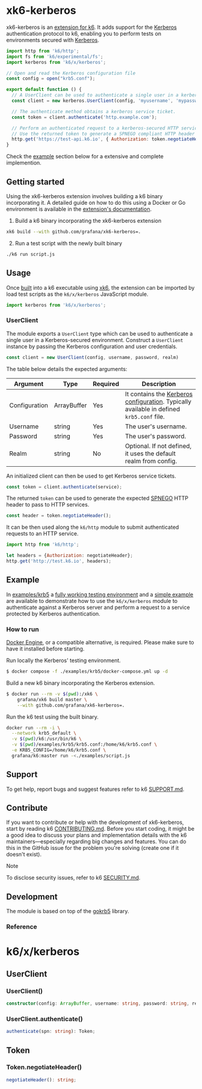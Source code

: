 # xk6-kerberos

xk6-kerberos is an [extension for k6](https://k6.io/docs/extensions). It adds support for the [Kerberos](https://web.mit.edu/kerberos) authentication protocol to k6, enabling you to perform tests on environments secured with [Kerberos](https://web.mit.edu/kerberos). 

```javascript
import http from 'k6/http';
import fs from 'k6/experimental/fs';
import kerberos from 'k6/x/kerberos';

// Open and read the Kerberos configuration file
const config = open("krb5.conf");

export default function () {
  // A UserClient can be used to authenticate a single user in a kerberos-secured environment.
  const client = new kerberos.UserClient(config, 'myusername', 'mypassword');

  // The authenticate method obtains a kerberos service ticket.
  const token = client.authenticate('http.example.com');

  // Perform an authenticated request to a kerberos-secured HTTP service.
  // Use the returned token to generate a SPNEGO compliant HTTP header to pass to HTTP services.
  http.get('https://test-api.k6.io', { Authorization: token.negotiateHeader(); });
}
```

Check the [example](#example) section below for a extensive and complete implemention.

## Getting started

Using the xk6-kerberos extension involves building a k6 binary incorporating it. A detailed guide on how to do this using a Docker or Go environment is available in the [extension's documentation](https://k6.io/docs/extensions/guides/build-a-k6-binary-using-go).

1. Build a k6 binary incorporating the xk6-kerberos extension
```bash
xk6 build --with github.com/grafana/xk6-kerberos=.
```

2. Run a test script with the newly built binary
```bash
./k6 run script.js
```

## Usage

Once [built](#getting-started) into a k6 executable using [xk6](https://github.com/grafana/xk6), the extension can be imported by load test scripts as the `k6/x/kerberos` JavaScript module.

```javascript
import kerberos from 'k6/x/kerberos';
```

### UserClient

The module exports a `UserClient` type which can be used to authenticate a single user in a Kerberos-secured environment. Construct a `UserClient` instance by passing the Kerberos configuration and user credentials.

```js
const client = new UserClient(config, username, password, realm)
```

The table below details the expected arguments:

| Argument | Type | Required | Description |
|----------|------|----------|-------------|
| Configuration | ArrayBuffer | Yes | It contains the [Kerberos configuration](https://web.mit.edu/kerberos/krb5-1.12/doc/admin/conf_files/krb5_conf.html). Typically available in defined `krb5.conf` file. |
| Username      | string      | Yes | The user's username. |
| Password      | string      | Yes | The user's password. |
| Realm         | string      | No  | Optional. If not defined, it uses the default realm from config. |

An initialized client can then be used to get Kerberos service tickets.

```js
const token = client.authenticate(service);
```

The returned `token` can be used to generate the expected [SPNEGO](https://datatracker.ietf.org/doc/html/rfc4559#section-4.2) HTTP header to pass to HTTP services.

```js
const header = token.negotiateHeader();
```

It can be then used along the `k6/http` module to submit authenticated requests to an HTTP service.

```js
import http from 'k6/http';

let headers = {Authorization: negotiateHeader};
http.get('http://test.k6.io', headers);
```

## Example

In [examples/krb5](./examples/krb5) a [fully working testing environment](./examples/krb5/docker-compose.yml) and a [simple example](./examples/script.js) are available to demonstrate how to use the `k6/x/kerberos` module to authenticate against a Kerberos server and perform a request to a service protected by Kerberos authentication.

### How to run

[Docker Engine](https://docs.docker.com/engine), or a compatible alternative, is required. Please make sure to have it installed before starting.

Run locally the Kerberos' testing environment.

```sh
$ docker compose -f ./examples/krb5/docker-compose.yml up -d
```

Build a new k6 binary incorporating the Kerberos extension.

```sh
$ docker run --rm -v $(pwd):/xk6 \
    grafana/xk6 build master \
    --with github.com/grafana/xk6-kerberos=.
```

Run the k6 test using the built binary.

```sh
docker run --rm -i \
  --network krb5_default \
  -v $(pwd)/k6:/usr/bin/k6 \
  -v $(pwd)/examples/krb5/krb5.conf:/home/k6/krb5.conf \
  -e KRB5_CONFIG=/home/k6/krb5.conf \
  grafana/k6:master run -<./examples/script.js
```

## Support

To get help, report bugs and suggest features refer to k6 [SUPPORT.md](https://github.com/grafana/k6#support).

## Contribute

If you want to contribute or help with the development of xk6-kerberos, start by reading k6 [CONTRIBUTING.md](https://github.com/grafana/k6/blob/master/CONTRIBUTING.md).  Before you start coding, it might be a good idea to discuss your plans and implementation details with the k6 maintainers—especially regarding big changes and features. You can do this in the GitHub issue for the problem you're solving (create one if it doesn't exist).

> [!NOTE]  
> To disclose security issues, refer to k6 [SECURITY.md](https://github.com/grafana/k6/blob/master/SECURITY.md).

## Development

The module is based on top of the [gokrb5](https://github.com/jcmturner/gokrb5) library.

### Reference
<!-- begin:api -->
k6/x/kerberos
=============

UserClient
----------

### UserClient()

```ts
constructor(config: ArrayBuffer, username: string, password: string, realm?: string);
```

### UserClient.authenticate()

```ts
authenticate(spn: string): Token;
```

Token
-----

### Token.negotiateHeader()

```ts
negotiateHeader(): string;
```
<!-- end:api -->
